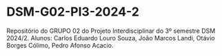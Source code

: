 # DSM-G02-PI3-2024-2
Repositório do GRUPO 02 do Projeto Interdisciplinar do 3º semestre DSM 2024/2. Alunos: Carlos Eduardo Louro Souza, João Marcos Landi, Otávio Borges Cólimo, Pedro Afonso Acacio.
